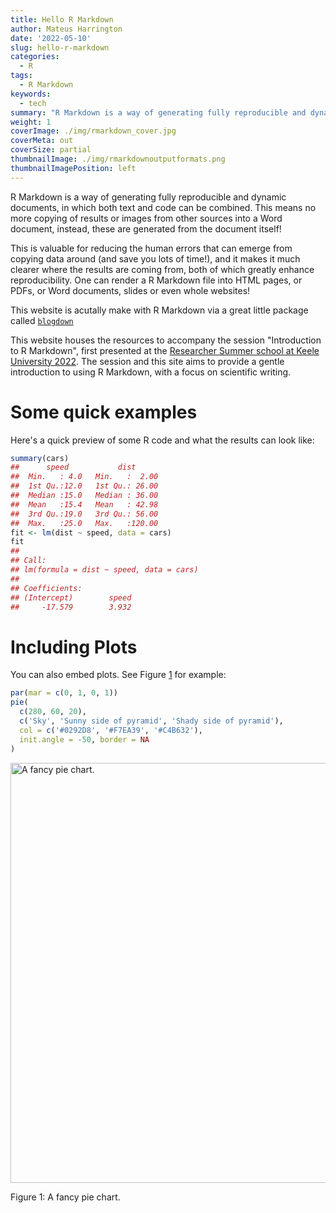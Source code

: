 ```yaml
---
title: Hello R Markdown
author: Mateus Harrington
date: '2022-05-10'
slug: hello-r-markdown
categories:
  - R
tags:
  - R Markdown
keywords:
  - tech
summary: "R Markdown is a way of generating fully reproducible and dynamic documents, in which both text and code can be combined"
weight: 1
coverImage: ./img/rmarkdown_cover.jpg
coverMeta: out
coverSize: partial
thumbnailImage: ./img/rmarkdownoutputformats.png
thumbnailImagePosition: left
---
```




R Markdown is a way of generating fully reproducible and dynamic documents, in which both text and code can be combined. 
This means no more copying of results or images from other sources into a Word document, instead, these are generated from the document itself!

This is valuable for reducing the human errors that can emerge from copying data around (and save you lots of time!), and it makes it much clearer where the results are coming from, both of which greatly enhance reproducibility.
One can render a R Markdown file into HTML pages, or PDFs, or Word documents, slides or even whole websites!

This website is acutally make with R Markdown via a great little package called [`blogdown`](https://github.com/rstudio/blogdown)

This website houses the resources to accompany the session "Introduction to R Markdown", first presented at the [Researcher Summer school at Keele University 2022](https://www.keele.ac.uk/kiite/conferences/researchersummerschool/).
The session and this site aims to provide a gentle introduction to using R Markdown, with a focus on scientific writing.

# Some quick examples

Here's a quick preview of some R code and what the results can look like:


```r
summary(cars)
##      speed           dist       
##  Min.   : 4.0   Min.   :  2.00  
##  1st Qu.:12.0   1st Qu.: 26.00  
##  Median :15.0   Median : 36.00  
##  Mean   :15.4   Mean   : 42.98  
##  3rd Qu.:19.0   3rd Qu.: 56.00  
##  Max.   :25.0   Max.   :120.00
fit <- lm(dist ~ speed, data = cars)
fit
## 
## Call:
## lm(formula = dist ~ speed, data = cars)
## 
## Coefficients:
## (Intercept)        speed  
##     -17.579        3.932
```

# Including Plots

You can also embed plots. See Figure <a href="#fig:pie">1</a> for example:


```r
par(mar = c(0, 1, 0, 1))
pie(
  c(280, 60, 20),
  c('Sky', 'Sunny side of pyramid', 'Shady side of pyramid'),
  col = c('#0292D8', '#F7EA39', '#C4B632'),
  init.angle = -50, border = NA
)
```

<div class="figure">
<img src="/posts/2022-05-10-hello-r-markdown/index.en-gb_files/figure-html/pie-1.png" alt="A fancy pie chart." width="672" />
<p class="caption">Figure 1: A fancy pie chart.</p>
</div>
